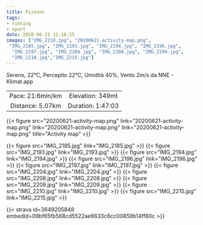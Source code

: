 ```yaml
---
title: Pizzoni
tags:
- running
- sport
date: 2020-06-21 12:16:25
images: ["IMG_2210.jpg", "20200621-activity-map.png",
 "IMG_2185.jpg", "IMG_2193.jpg", "IMG_2194.jpg", "IMG_2196.jpg", 
  "IMG_2197.jpg", "IMG_2204.jpg", "IMG_2208.jpg", "IMG_2209.jpg",
  "IMG_2210.jpg","IMG_2215.jpg"]
---
```


Sereno, 22°C, Percepito 22°C, Umidità 40%, Vento 2m/s da NNE - Klimat.app

| | |
| :-: | :-: |
| Pace: 21:6min/km | Elevation: 349mt |
| Distance: 5.07km | Duration: 1:47:03 |



{{< figure src="20200621-activity-map.png" link="20200621-activity-map.png" link="20200621-activity-map.png" link="20200621-activity-map.png" title="Activity map" >}}

{{< figure src="IMG_2185.jpg" link="IMG_2185.jpg" >}}
{{< figure src="IMG_2193.jpg" link="IMG_2193.jpg" >}}
{{< figure src="IMG_2194.jpg" link="IMG_2194.jpg" >}}
{{< figure src="IMG_2196.jpg" link="IMG_2196.jpg" >}}
{{< figure src="IMG_2197.jpg" link="IMG_2197.jpg" >}}
{{< figure src="IMG_2204.jpg" link="IMG_2204.jpg" >}}
{{< figure src="IMG_2208.jpg" link="IMG_2208.jpg" >}}
{{< figure src="IMG_2209.jpg" link="IMG_2209.jpg" >}}
{{< figure src="IMG_2210.jpg" link="IMG_2210.jpg" >}}
{{< figure src="IMG_2215.jpg" link="IMG_2215.jpg" >}}



{{< strava id=3649205848 embedId=09bf65fb568cd5522ae6633c6cc00859b14ff80c >}}
